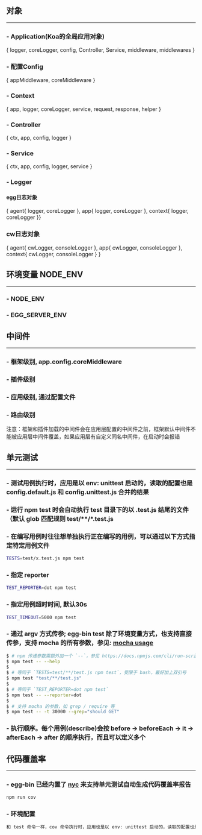 ## 对象
------
### - Application(Koa的全局应用对象) 
{ logger, coreLogger, config, Controller, Service, middleware, middlewares }
### - 配置Config 
{ appMiddleware, coreMiddleware }
### - Context
{ app, logger, coreLogger, service, request, response, helper }
### - Controller
{ ctx, app, config, logger }
### - Service
{ ctx, app, config, logger, service }
### - Logger
#### egg日志对象
{ agent{ logger, coreLogger }, app{ logger, coreLogger }, context{ logger, coreLogger }}
### cw日志对象
{ agent{ cwLogger, consoleLogger }, app{ cwLogger, consoleLogger }, context{ cwLogger, consoleLogger } }

## 环境变量 NODE_ENV 
------
### - NODE_ENV
### - EGG_SERVER_ENV

## 中间件
------
### - 框架级别, app.config.coreMiddleware
### - 插件级别
### - 应用级别, 通过配置文件
### - 路由级别
注意：框架和插件加载的中间件会在应用层配置的中间件之前，框架默认中间件不能被应用层中间件覆盖，如果应用层有自定义同名中间件，在启动时会报错

## 单元测试
------
### - 测试用例执行时，应用是以 env: unittest 启动的，读取的配置也是 config.default.js 和 config.unittest.js 合并的结果
### - 运行 npm test 时会自动执行 test 目录下的以 .test.js 结尾的文件（默认 glob 匹配规则 test/**/*.test.js
### - 在编写用例时往往想单独执行正在编写的用例，可以通过以下方式指定特定用例文件
```bash
TESTS=test/x.test.js npm test
```
### - 指定 reporter
```bash
TEST_REPORTER=dot npm test
```
### - 指定用例超时时间, 默认30s
```bash
TEST_TIMEOUT=5000 npm test
```
### - 通过 argv 方式传参; egg-bin test 除了环境变量方式，也支持直接传参，支持 mocha 的所有参数，参见: [mocha usage](https://mochajs.org/#usage)
```bash
$ # npm 传递参数需额外加一个 `--`，参见 https://docs.npmjs.com/cli/run-script
$ npm test -- --help
$
$ # 等同于 `TESTS=test/**/test.js npm test`，受限于 bash，最好加上双引号
$ npm test "test/**/test.js"
$
$ # 等同于 `TEST_REPORTER=dot npm test`
$ npm test -- --reporter=dot
$
$ # 支持 mocha 的参数，如 grep / require 等
$ npm test -- -t 30000 --grep="should GET"
```
### - 执行顺序。每个用例(describe)会按 before -> beforeEach -> it -> afterEach -> after 的顺序执行，而且可以定义多个

##  代码覆盖率
------
### - egg-bin 已经内置了 [nyc](https://github.com/istanbuljs/nyc) 来支持单元测试自动生成代码覆盖率报告
```bash
npm run cov
```
### - 环境配置
```txt
和 test 命令一样，cov 命令执行时，应用也是以 env: unittest 启动的，读取的配置也是 config.default.js 和 config.unittest.js 合并的结果
```